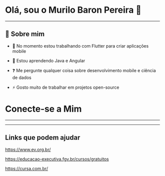 # Olá, sou o Murilo Baron Pereira  👋
_________________________


## 🚀 Sobre mim

- 🔭 No momento estou trabalhando com Flutter para criar aplicações mobile  
  

- 🌱 Estou aprendendo Java e Angular  
  

- ❓ Me pergunte qualquer coisa sobre desenvolvimento mobile e ciência de dados
  

- ⚡ Gosto muito de trabalhar em projetos open-source  

# Conecte-se a Mim
_________________________________________________________________
_________________________________________________________________
## Links que podem ajudar

https://www.ev.org.br/

https://educacao-executiva.fgv.br/cursos/gratuitos

https://cursa.com.br/
